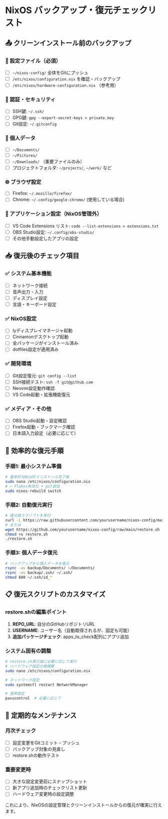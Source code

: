 # NixOS バックアップ・復元チェックリスト

## 📤 クリーンインストール前のバックアップ

### 🔧 設定ファイル（必須）
- [ ] `~/nixos-config/` 全体をGitにプッシュ
- [ ] `/etc/nixos/configuration.nix` を確認・バックアップ
- [ ] `/etc/nixos/hardware-configuration.nix` （参考用）

### 🔑 認証・セキュリティ
- [ ] SSH鍵: `~/.ssh/` 
- [ ] GPG鍵: `gpg --export-secret-keys > private.key`
- [ ] Git設定: `~/.gitconfig`

### 📁 個人データ
- [ ] `~/Documents/`
- [ ] `~/Pictures/`
- [ ] `~/Downloads/` （重要ファイルのみ）
- [ ] プロジェクトフォルダ: `~/projects/`, `~/work/` など

### 🌐 ブラウザ設定
- [ ] Firefox: `~/.mozilla/firefox/`
- [ ] Chrome: `~/.config/google-chrome/` (使用している場合)

### 📝 アプリケーション設定（NixOS管理外）
- [ ] VS Code Extensions リスト: `code --list-extensions > extensions.txt`
- [ ] OBS Studio設定: `~/.config/obs-studio/`
- [ ] その他手動設定したアプリの設定

## 📥 復元後のチェック項目

### ✅ システム基本機能
- [ ] ネットワーク接続
- [ ] 音声出力・入力
- [ ] ディスプレイ設定
- [ ] 言語・キーボード設定

### ✅ NixOS設定
- [ ] lyディスプレイマネージャ起動
- [ ] Cinnamonデスクトップ起動
- [ ] 全パッケージがインストール済み
- [ ] dotfiles設定が適用済み

### ✅ 開発環境
- [ ] Git設定復元: `git config --list`
- [ ] SSH接続テスト: `ssh -T git@github.com`
- [ ] Neovim設定動作確認
- [ ] VS Code起動・拡張機能復元

### ✅ メディア・その他
- [ ] OBS Studio起動・設定確認
- [ ] Firefox起動・ブックマーク確認
- [ ] 日本語入力設定（必要に応じて）

## 🚀 効率的な復元手順

### 手順1: 最小システム準備
```bash
# 基本的なNixOSインストール完了後
sudo nano /etc/nixos/configuration.nix
# → Flakes有効化 + git追加
sudo nixos-rebuild switch
```

### 手順2: 自動復元実行
```bash
# 復元用スクリプトを実行
curl -L https://raw.githubusercontent.com/yourusername/nixos-config/main/restore.sh | bash
# または
wget https://github.com/yourusername/nixos-config/raw/main/restore.sh
chmod +x restore.sh
./restore.sh
```

### 手順3: 個人データ復元
```bash
# バックアップから個人データを復元
rsync -av backup/Documents/ ~/Documents/
rsync -av backup/.ssh/ ~/.ssh/
chmod 600 ~/.ssh/id_*
```

## 📋 復元スクリプトのカスタマイズ

### restore.shの編集ポイント
1. **REPO_URL**: 自分のGitHubリポジトリURL
2. **USERNAME**: ユーザー名（自動取得されるが、固定も可能）
3. **追加パッケージチェック**: apps_to_check配列にアプリ追加

### システム固有の調整
```bash
# restore.sh実行後に必要に応じて実行
# ハードウェア設定の微調整
sudo nano /etc/nixos/configuration.nix

# ネットワーク設定
sudo systemctl restart NetworkManager

# 音声設定
pavucontrol  # 必要に応じて
```

## 🔄 定期的なメンテナンス

### 月次チェック
- [ ] 設定変更をGitコミット・プッシュ
- [ ] バックアップ対象の見直し
- [ ] restore.shの動作テスト

### 重要変更時
- [ ] 大きな設定変更前にスナップショット
- [ ] 新アプリ追加時のチェックリスト更新
- [ ] ハードウェア変更時の設定調整

これにより、NixOSの設定管理とクリーンインストールからの復元が確実に行えます。
